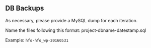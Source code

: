 ## DB Backups

As necessary, please provide a MySQL dump for each iteration.

Name the files following this format: project-dbname-datestamp.sql

Example: ```hfo-hfo_wp-20160531```

